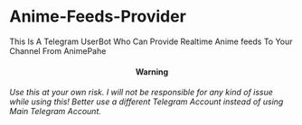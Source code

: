# Anime-Feeds-Provider
This Is A Telegram UserBot Who Can Provide Realtime Anime feeds To Your Channel From AnimePahe
<h4><b><center>Warning</center></b></h4>
<h6>Use this at your own risk. I will not be responsible for any kind of issue while using this! Better use a different Telegram Account instead of using Main Telegram Account.</h6>
